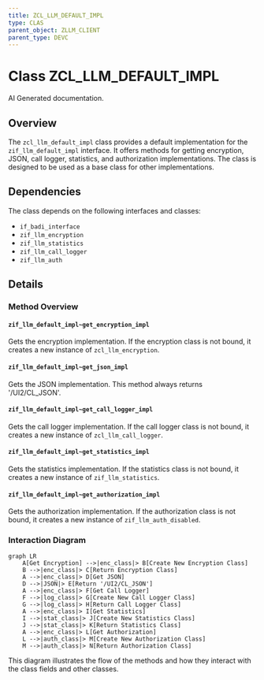 ```yaml
---
title: ZCL_LLM_DEFAULT_IMPL
type: CLAS
parent_object: ZLLM_CLIENT
parent_type: DEVC
---
```


# Class ZCL_LLM_DEFAULT_IMPL

AI Generated documentation.

## Overview

The `zcl_llm_default_impl` class provides a default implementation for the `zif_llm_default_impl` interface. It offers methods for getting encryption, JSON, call logger, statistics, and authorization implementations. The class is designed to be used as a base class for other implementations.

## Dependencies

The class depends on the following interfaces and classes:

- `if_badi_interface`
- `zif_llm_encryption`
- `zif_llm_statistics`
- `zif_llm_call_logger`
- `zif_llm_auth`

## Details

### Method Overview

#### `zif_llm_default_impl~get_encryption_impl`

Gets the encryption implementation. If the encryption class is not bound, it creates a new instance of `zcl_llm_encryption`.

#### `zif_llm_default_impl~get_json_impl`

Gets the JSON implementation. This method always returns '/UI2/CL_JSON'.

#### `zif_llm_default_impl~get_call_logger_impl`

Gets the call logger implementation. If the call logger class is not bound, it creates a new instance of `zcl_llm_call_logger`.

#### `zif_llm_default_impl~get_statistics_impl`

Gets the statistics implementation. If the statistics class is not bound, it creates a new instance of `zif_llm_statistics`.

#### `zif_llm_default_impl~get_authorization_impl`

Gets the authorization implementation. If the authorization class is not bound, it creates a new instance of `zif_llm_auth_disabled`.

### Interaction Diagram

```mermaid
graph LR
    A[Get Encryption] -->|enc_class|> B[Create New Encryption Class]
    B -->|enc_class|> C[Return Encryption Class]
    A -->|enc_class|> D[Get JSON]
    D -->|JSON|> E[Return '/UI2/CL_JSON']
    A -->|enc_class|> F[Get Call Logger]
    F -->|log_class|> G[Create New Call Logger Class]
    G -->|log_class|> H[Return Call Logger Class]
    A -->|enc_class|> I[Get Statistics]
    I -->|stat_class|> J[Create New Statistics Class]
    J -->|stat_class|> K[Return Statistics Class]
    A -->|enc_class|> L[Get Authorization]
    L -->|auth_class|> M[Create New Authorization Class]
    M -->|auth_class|> N[Return Authorization Class]
```

This diagram illustrates the flow of the methods and how they interact with the class fields and other classes.
